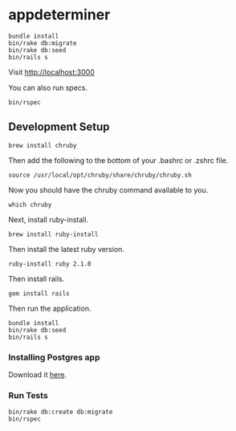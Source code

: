 # appdeterminer

```
bundle install
bin/rake db:migrate
bin/rake db:seed
bin/rails s
```

Visit <http://localhost:3000>

You can also run specs.

```
bin/rspec
```

## Development Setup

```
brew install chruby
```

Then add the following to the bottom of your .bashrc or .zshrc file.

```
source /usr/local/opt/chruby/share/chruby/chruby.sh
```

Now you should have the chruby command available to you.

```
which chruby
```

Next, install ruby-install.

```
brew install ruby-install
```

Then install the latest ruby version.

```
ruby-install ruby 2.1.0
```

Then install rails.

```
gem install rails
```

Then run the application.

```
bundle install
bin/rake db:seed
bin/rails s
```

### Installing Postgres app

Download it [here](http://postgresapp.com/).

### Run Tests

```
bin/rake db:create db:migrate
bin/rspec
```
